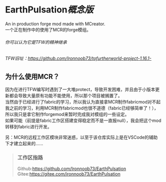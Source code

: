 # EarthPulsation*概念版*
An in production forge mod made with MCreator.  
一个正在制作中的使用了MCR的forge模组。
###### *你可以认为它是TFW的精神继承*
###### *TFW旧址：https://github.com/Ironnoob73/tofurtherworld-project-1.16.1-*
## 为什么使用MCR？
因为在进行TFW编写时遇到了一大堆protect，导致开发困难，并且由于小版本更新都会导致大量原有功能不能使用，所以那个项目被搁置了。  
当然由于已经进行了fabric的学习，所以我认为直接拿MCR制作fabricmod对不起我之前的学习，利用MCR制作fabricmod也很不道德（fabric已经够简单了！），所以我只是拿它制作forgemod来暂时完成我对模组的一些设定。  
如果可能（前提是fabric工作区搭建变得稳定而不是一直报null），我会把这个mod转移到fabric进行开发。  
  
另：MCR的远程工作区模块非常迷惑，以至于该仓库实际上是在VSCode的辅助下才建立起来的......
>### 工作区指路
>Github:https://github.com/Ironnoob73/EarthPulsation  
>Gitee:https://gitee.com/ironnoob73/EarthPulsation